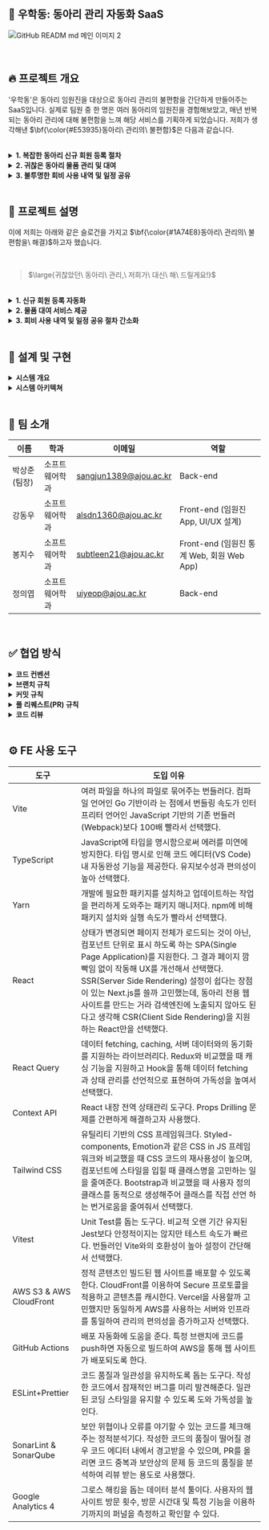 ## 📌 우학동: 동아리 관리 자동화 SaaS

![GitHub READM md 메인 이미지 2](https://github.com/user-attachments/assets/125c6c5c-512f-47a9-ab14-f08e229ac016)

</br>

## 🔥 프로젝트 개요

'우학동'은 동아리 임원진을 대상으로 동아리 관리의 불편함을 간단하게 만들어주는 SaaS입니다. 실제로 팀원 중 한 명은 여러 동아리의 임원진을 경험해보았고, 매년 반복되는 동아리 관리에 대해 불편함을 느껴 해당 서비스를 기획하게 되었습니다. 저희가 생각해낸 $\bf{\color{#E53935}동아리\ 관리의\ 불편함}$은 다음과 같습니다.

</br>

<details> 
<summary><b>1. 복잡한 동아리 신규 회원 등록 절차</b></summary> 

</br>
  
대다수의 임원진은 신규 회원을 등록하기 위해 5단계의 절차를 수행합니다.
- 구글 폼 생성
- 구글 폼 배포
- 동아리 회비 계좌 내역 확인
- 동아리 회비 납부 회원 확인
- 카카오톡 단체 채팅방 초대

이러한 5단계의 절차는 매 학기 신규 회원을 등록하기 위해 이루어집니다. 이 과정에서 많은 시간이 발생하며, 학업을 병행해야 하는 임원진의 입장에서 복잡한 신규 회원 등록 절차는 부담으로 이어질 수 있습니다.

</br>

</details> 

<details> 
<summary><b>2. 귀찮은 동아리 물품 관리 및 대여</b></summary> 

</br>

각 동아리는 회비를 사용하여 운영에 필요한 동아리 물품을 구매합니다. 이때 물품 관리 체계가 잘 잡혀 있지 않은 동아리는 물품을 관리하기 위해서는 동아리 물품 종이에 수기로 작성하여 관리하거나, 엑셀, 노션 등을 이용해 직접 관리합니다. 만약 회원이 물품을 대여•반납을 희망하고자 할 때도 수기로 직접 대여•반납 상황을 업데이트해야 합니다.

만약 수기로 물품을 관리하는 경우에는 동아리의 모든 인원은 실시간으로 물품 현황을 알 수 없습니다. 그렇기에 물품 대여•반납 과정을 카카오톡으로 연락을 직접 주고받으며 이루어집니다. 이는 물품을 관리하는 임원진, 물품을 대여•반납하는 회원 양측 모두에게 귀찮은 과정입니다.

</br>

</details> 

<details> 
<summary><b>3. 불투명한 회비 사용 내역 및 일정 공유</b></summary>
  
</br>
  
각 대학교의 동아리들은 보통 회비를 엑셀에 기록하며, 동아리 연합회에 회비 사용 내역을 제출하여 감사를 받을 의무가 있습니다. 하지만 회비 사용 내역에 대해서는 동아리 임원진과 연합회에서만 파악이 가능하고, 일반 회원의 경우 회비 사용 내역에 대해 대부분 알 수 없습니다. 이러한 회비 사용 내역의 불투명성은 임원진과 회원 간의 오해와 갈등이 빚어질 수 있습니다.

그리고 현재 대부분의 동아리는 카카오톡 단체 채팅방을 통해 일정 및 공지를 전파하고 있습니다. 하지만 단체 채팅방의 특성상 일정 및 공지를 새로 채팅방에 입장하는 신규 회원은 쉽게 확인하기 어렵습니다. 또 채팅이 쌓이는 단체 채팅방의 내용을 잘 확인하지 않는 회원도 많이 존재합니다.

이러한 특성 때문에 임원진은 새롭게 일정 및 공지를 전파해야 하는 번거로움이 따르게 됩니다.

</details> 

</br>

## 🚀 프로젝트 설명

이에 저희는 아래와 같은 슬로건을 가지고 $\bf{\color{#1A74E8}동아리\ 관리의\ 불편함을\ 해결}$하고자 했습니다.

</br>

> $\large{귀찮았던\ 동아리\ 관리,\ 저희가\ 대신\ 해\ 드릴게요!}$

</br>

<details> 
<summary><b>1. 신규 회원 등록 자동화</b></summary> 

</br>

신규 회원의 회비 납부 이후 임원진이 직접 수행했던 3가지 작업을 자동화하여, 5단계였던 신규 회원 등록 절차를 2단계로 간소화합니다.

- '우학동'을 이용한 동아리 신규 등록
- '우학동'이 제공하는 동아리 전용 페이지 URL 및 QR 코드 배포

'우학동'이 제공하는 URL 및 QR 코드를 배포하기만 하면 동아리 신규 가입 희망자는 제공받은 URL로 이동하여 학교 구글 계정으로 로그인하고, 간단한 인적 사항을 작성하여 우학동에 회원 가입합니다. 이후 회비 납부 버튼을 통해 카카오페이로 회비를 납부하면 동아리 가입이 완료됩니다.

임원진은 기존에 5단계였던 신규 회원 등록 절차를 2단계로 간소화했으며, 신규 가입 희망자의 경우에도 기존의 동아리 가입 방식(구글 폼에 인적 사항 작성 후 회비 납부)에서 변경된 점이 없어 양측 모두에게 간편한 신규 회원 등록 절차를 제공합니다.

</br>

<div align="center">모바일 앱 UI</div>

![1 - 앱](https://github.com/user-attachments/assets/b6611800-becc-4d9d-ba40-9428d00cfb34)

<div align="center">모바일 웹 앱 UI</div>

![1 - 웹](https://github.com/user-attachments/assets/0fcb73f9-dcbc-40f2-bf11-8b040edc21e8)

</br>

</details>

<details> 
<summary><b>2. 물품 대여 서비스 제공</b></summary> 

</br>

임원진은 '우학동' 앱을 통해 간단한 물품 정보를 입력하여 물품을 등록할 수 있습니다. 회원은 동아리 전용 페이지에서 대여하고자 하는 물품을 찾은 후, 대여하기 버튼을 통해 물품을 대여할 수 있습니다. 물품 대여하기를 완료하면 물품이 있는 장소로 이동해 물품을 이용하고, 동일한 페이지에서 반납하기 버튼을 통해 반납하고자 하는 물품의 사진을 촬영하면 반납이 완료됩니다.

이 과정에서 임원진은 앱에서 실시간으로 물품 대여, 반납 및 연체 상황을 알 수 있으며, 회원도 전용 페이지에서 현재 물품의 대여, 반납 상태를 확인할 수 있습니다.

여기서 회원이 대여한 물품을 기간 내에 반납하지 않고, 연체할 경우 대여한 회원의 이메일로 연체 알림이 전송됩니다. 이를 임원진은 앱을 통해 연체 중인 물품과 회원을 알 수 있으며, 등록된 회원 정보를 이용해 곧바로 연락이 가능합니다.

임원진은 이 외에도 필터를 이용해 현재 물품 상태(대여 중, 보관 중, 연체)와 대여 가능 여부(대여 가능, 대여 불가)를 단독으로 확인할 수 있어 물품 관리에 도움을 줍니다.

이를 통해 임원진과 회원 양측 모두에게 간편한 물품 대여 서비스를 제공합니다.

</br>

<div align="center">모바일 앱 UI</div>

![2 - 앱](https://github.com/user-attachments/assets/acfdd9d1-3e92-4dec-b37e-eee5a9c145de)

<div align="center">모바일 웹 앱 UI</div>

![2 - 웹](https://github.com/user-attachments/assets/5d64f84d-07f0-47c1-929e-9c44f3dafa93)

</br>

</details>

<details> 
<summary><b>3. 회비 사용 내역 및 일정 공유 절차 간소화</b></summary> 

</br>

임원진이 '우학동'에서 동아리를 등록하면서 입력한 동아리 회비 계좌를 통해 회비 사용 내역을 앱에서 동기화합니다. 회장 및 총무는 앱을 통해 회비 사용 내역을 업데이트할 수 있으며, 업데이트된 회비 사용 내역은 회원도 동아리 전용 페이지를 통해 확인할 수 있습니다.

이를 통해 투명한 회비 사용 내역을 제공하며, 임원진과 회원 간의 오해나 갈등을 최소화해 줍니다.

또 임원진은 앱을 통해 일정 및 공지를 등록할 수 있으며, 등록하면서 이메일 전송 여부를 결정할 수 있습니다. 만약 이메일 전송을 체크하면 등록하면서 회원들의 이메일로 등록된 일정 및 공지를 전송합니다. 중요한 일정 및 공지의 경우 이미 등록한 후에도 이메일 전송이 가능합니다.

이렇게 단체 채팅방과 분리되어 일정 및 공지를 전파할 수 있어 반복적인 전파를 줄여줍니다.

</br>

<div align="center">모바일 앱 UI</div>

![3 - 앱](https://github.com/user-attachments/assets/fd08c924-2311-4d54-bf35-4ed48f6ee490)

<div align="center">모바일 웹 앱 UI</div>

![3 - 웹](https://github.com/user-attachments/assets/3c7f5e63-5805-4b0d-b495-440d5e18ca36)

</details>

</br>

## 📝 설계 및 구현

<details>
<summary><b>시스템 개요</b></summary>

</br>
  
![시스템 개요](https://github.com/user-attachments/assets/10ed0cc9-c687-4597-bc39-8b0d691df2bf)

</br>

</details>

<details>
<summary><b>시스템 아키텍쳐</b></summary>

</br>

![시스템 아키텍쳐](https://github.com/user-attachments/assets/8aea0c2f-73e3-451d-b47e-f7d3e30e33a2)

</details>

</br>

## 🧐 팀 소개

| 이름 | 학과 | 이메일 | 역할 |
| --- | --- | --- | --- |
| 박상준 (팀장) | 소프트웨어학과 | sangjun1389@ajou.ac.kr | Back-end |
| 강동우 | 소프트웨어학과 | alsdn1360@ajou.ac.kr | Front-end (임원진 App, UI/UX 설계) |
| 봉지수 | 소프트웨어학과 | subtleen21@ajou.ac.kr | Front-end (임원진 통계 Web, 회원 Web App) |
| 정의엽 | 소프트웨어학과 | uiyeop@ajou.ac.kr | Back-end |

</br>

## ✅ 협업 방식

<details>
<summary><b>코드 컨벤션</b></summary>

</br>
  
**Flutter: Dart**

| 구분 | 규칙 |
|------|------|
| Name | • 클래스 이름은 Pascal Case를 사용<br>• 변수 및 함수 이름은 Lower Camel Case를 사용<br>• 상수 이름은 대문자와 언더스코어(_)를 사용 |
| Format | • 라인의 길이는 120자로 제한<br>• 위젯 사용 시 마지막에 콤마(,)를 사용해 자동 코드 정렬에서 줄 바뀜 적용<br>• 들여쓰기는 2칸 사용 |
| 주석 | • 문서에는 /// 사용<br>• 간단한 주석에는 // 사용 |

**React: JavaScript**

| 구분 | 규칙 |
|------|------|
| Name | • 변수 선언 시 const를 기본으로 사용, 필요한 경우에만 let 사용<br>• 객체 및 배열에는 리터럴 표기법 사용<br>• 함수는 함수 표현식을 주로 사용 |
| Format | • 들여쓰기는 2칸 사용<br>• 여러 줄에 걸치는 객체는 쉼표 뒤에 줄 바뀜 적용 |
| 주석 | • 코드의 의도를 설명하는 주석 추가 |

**Spring: Java**

| 구분 | 규칙 |
|------|------|
| 기본 | • Google JAVA Code Convention 준수 |
| 특이사항 | • record 클래스의 경우 유효성 처리 및 가독성 증가를 위해 각 인자마다 한 줄씩 띄어쓰기 진행 |

</br>

</details>

<details>
<summary><b>브랜치 규칙</b></summary>

</br>

**설명**

| 구분 | 규칙 |
|------|------|
| Name | • `WHD-지라이슈번호_태그-브랜치 제목`의 규칙으로 작성<br>• 이슈를 해결하기 위한 브랜치를 만드는 것을 기본으로 함 |
| Tag type | • `feat` : 새로운 기능 추가<br>• `chore` : 사소한 코드 수정<br>• `fix` : 에러 및 버그 수정<br>• `docs` : 문서 수정<br>• `design` : 디자인 관련 코드 추가 및 수정<br>• `refactor` : 코드 리팩토링<br>• `cicd` : 배포 관련 설정 추가 및 수정 |

**예시**

```
WHD-1_feat-add_member_list_page

WHD-12_fix-fix_overflow_in_login_page
```

</br>

</details>

<details>
<summary><b>커밋 규칙</b></summary>

</br>

**설명**

| 구분 | 규칙 |
|------|------|
| Name | • `[WHD-지라이슈번호] 태그: 커밋 제목`의 규칙으로 작성<br>• 작은 단위로 커밋을 작성하는 것을 기본으로 함 |
| Tag type | • `Init` : 프로젝트 생성<br>• `Feat` : 새로운 기능 추가<br>• `Chore` : 사소한 코드 수정<br>• `Fix` : 에러 및 버그 수정<br>• `Docs` : 문서 수정<br>• `Design` : 디자인 관련 코드 추가 및 수정<br>• `Refactor` : 코드 리팩토링<br>• `CI/CD` : 배포 관련 설정 추가 및 수정 |

**예시**

```
[WHD-1] Init: Create project
- 프로젝트 생성
...

[WHD-2] Feat: Add login page
- 로그인 화면 추가소셜 로그인 연결
...
```

</br>

</details>

<details>
<summary><b>풀 리퀘스트(PR) 규칙</b></summary>

</br>

**설명**

| 구분 | 규칙 |
|------|------|
| Name | • `[WHD-지라이슈번호] 태그: PR제목`<br>• 태그는 브랜치의 태그와 동일하게 사용<br>• 내용에는 자신이 작업했던 작업 상세하게 기록<br>• 모바일 및 웹의 경우 작업한 UI 캡쳐본 업로드 |
| Tag type | • `feat` : 새로운 기능 추가<br>• `chore` : 자잘한 코드 수정<br>• `fix` : 에러 및 버그 수정<br>• `docs` : 문서 수정<br>• `design` : 디자인 관련 코드 추가 및 수정<br>• `refactor` : 코드 리팩토링 |

**예시**

```
[WHD-1] Feat: Add member list page

[WHD-12] Fix: Fix overflow in login page
```

</br>

</details>

<details>
<summary><b>코드 리뷰</b></summary>

</br>

| 구분 | 규칙 |
|------|------|
| Front-End | 프론트엔드는 각 개발 환경이 상이하여 정확한 코드 리뷰가 어려울 수 있으나, 코드 리뷰는 여전히 필요하다. 모바일과 웹 PR에서는 서로를 리뷰어로 지정하여 코드 리뷰를 진행한다. 리뷰어는 폴더 명, 파일명, 변수 명 등이 적절하게 사용되었는지 판단하고, 간단한 로직이나 UI 코드에 대해 궁금한 점을 코멘트로 남기며 상호 간의 코드를 학습한다. 모든 코드를 검토한 이후, 리뷰어가 Merge를 승인하면 PR을 작성한 사람이 Merge를 진행한다. |
| Back-End | 백엔드에서는 코드 컨벤션이 잘 준수되었는지, 코드에 오류가 없는지를 면밀히 검토한 후, 필요시 코멘트를 남긴다. 리뷰어가 Merge를 승인하거나 보완 요청을 하면, PR을 작성한 사람이 해당 코멘트를 확인하고 이에 따라 수정한 후 Merge를 진행한다. |

</details>

</br>

## ⚙️ FE 사용 도구
| 도구 | 도입 이유 |
|---|---|
| Vite | 여러 파일을 하나의 파일로 묶어주는 번들러다. 컴파일 언어인 Go 기반이라 는 점에서 번들링 속도가 인터프리터 언어인 JavaScript 기반의 기존 번들러 (Webpack)보다 100배 빨라서 선택했다. |
| TypeScript | JavaScript에 타입을 명시함으로써 에러를 미연에 방지한다. 타입 명시로 인해 코드 에디터(VS Code) 내 자동완성 기능을 제공한다. 유지보수성과 편의성이 높아 선택했다. |
| Yarn | 개발에 필요한 패키지를 설치하고 업데이트하는 작업을 편리하게 도와주는 패키지 매니저다. npm에 비해 패키지 설치와 실행 속도가 빨라서 선택했다. |
| React | 상태가 변경되면 페이지 전체가 로드되는 것이 아닌, 컴포넌트 단위로 표시 하도록 하는 SPA(Single Page Application)를 지원한다. 그 결과 페이지 깜빡임 없이 작동해 UX를 개선해서 선택했다. SSR(Server Side Rendering) 설정이 쉽다는 장점이 있는 Next.js를 쓸까 고민했는데, 동아리 전용 웹 사이트를 만드는 거라 검색엔진에 노출되지 않아도 된다고 생각해 CSR(Client Side Rendering)을 지원하는 React만을 선택했다. |
| React Query | 데이터 fetching, caching, 서버 데이터와의 동기화를 지원하는 라이브러리다. Redux와 비교했을 때 캐싱 기능을 지원하고 Hook을 통해 데이터 fetching 과 상태 관리를 선언적으로 표현하여 가독성을 높여서 선택했다. |
| Context API | React 내장 전역 상태관리 도구다. Props Drilling 문제를 간편하게 해결하고자 사용했다. |
| Tailwind CSS | 유틸리티 기반의 CSS 프레임워크다. Styled-components, Emotion과 같은 CSS in JS 프레임워크와 비교했을 때 CSS 코드의 재사용성이 높으며, 컴포넌트에 스타일을 입힐 때 클래스명을 고민하는 일을 줄여준다. Bootstrap과 비교했을 때 사용자 정의 클래스를 동적으로 생성해주어 클래스를 직접 선언 하는 번거로움을 줄여줘서 선택했다. |
| Vitest | Unit Test를 돕는 도구다. 비교적 오랜 기간 유지된 Jest보다 안정적이지는 않지만 테스트 속도가 빠르다. 번들러인 Vite와의 호환성이 높아 설정이 간단해서 선택했다. |
| AWS S3 & AWS CloudFront | 정적 콘텐츠인 빌드된 웹 사이트를 배포할 수 있도록 한다. CloudFront를 이용하여 Secure 프로토콜을 적용하고 콘텐츠를 캐시한다. Vercel을 사용할까 고민했지만 동일하게 AWS를 사용하는 서버와 인프라를 통일하여 관리의 편의성을 증가하고자 선택했다. |
| GitHub Actions | 배포 자동화에 도움을 준다. 특정 브랜치에 코드를 push하면 자동으로 빌드하여 AWS을 통해 웹 사이트가 배포되도록 한다. |
| ESLint+Prettier | 코드 품질과 일관성을 유지하도록 돕는 도구다. 작성한 코드에서 잠재적인 버그를 미리 발견해준다. 일관된 코딩 스타일을 유지할 수 있도록 도와 가독성을 높인다. |
| SonarLint & SonarQube | 보안 위협이나 오류를 야기할 수 있는 코드를 체크해주는 정적분석기다. 작성한 코드의 품질이 떨어질 경우 코드 에디터 내에서 경고받을 수 있으며, PR를 올리면 코드 중복과 보안상의 문제 등 코드의 품질을 분석하여 리뷰 받는 용도로 사용했다. |
| Google Analytics 4 | 그로스 해킹을 돕는 데이터 분석 툴이다. 사용자의 웹 사이트 방문 횟수, 방문 시간대 및 특정 기능을 이용하기까지의 퍼널을 측정하고 확인할 수 있다. |
